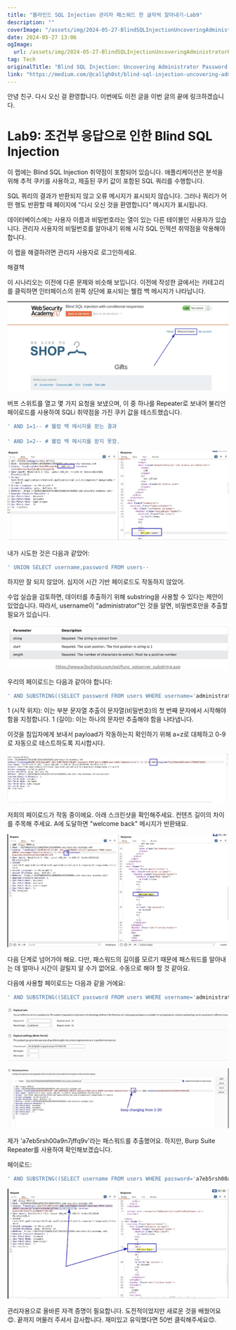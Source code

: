 ```yaml
---
title: "블라인드 SQL Injection 관리자 패스워드 한 글자씩 알아내기-Lab9"
description: ""
coverImage: "/assets/img/2024-05-27-BlindSQLInjectionUncoveringAdministratorPasswordOneCharacterataTime-Lab9_0.png"
date: 2024-05-27 13:06
ogImage: 
  url: /assets/img/2024-05-27-BlindSQLInjectionUncoveringAdministratorPasswordOneCharacterataTime-Lab9_0.png
tag: Tech
originalTitle: "Blind SQL Injection: Uncovering Administrator Password One Character at a Time-Lab9"
link: "https://medium.com/@callgh0st/blind-sql-injection-uncovering-administrator-password-one-character-at-a-time-lab9-b6cbfd8d1cef"
---
```



안녕 친구. 다시 오신 걸 환영합니다. 이번에도 이전 글을 이번 글의 끝에 링크하겠습니다.

# Lab9: 조건부 응답으로 인한 Blind SQL Injection

이 랩에는 Blind SQL Injection 취약점이 포함되어 있습니다. 애플리케이션은 분석을 위해 추적 쿠키를 사용하고, 제출된 쿠키 값이 포함된 SQL 쿼리를 수행합니다.

<div class="content-ad"></div>

SQL 쿼리의 결과가 반환되지 않고 오류 메시지가 표시되지 않습니다. 그러나 쿼리가 어떤 행도 반환할 때 페이지에 "다시 오신 것을 환영합니다" 메시지가 표시됩니다.

데이터베이스에는 사용자 이름과 비밀번호라는 열이 있는 다른 테이블인 사용자가 있습니다. 관리자 사용자의 비밀번호를 알아내기 위해 시각 SQL 인젝션 취약점을 악용해야 합니다.

이 랩을 해결하려면 관리자 사용자로 로그인하세요.

해결책

<div class="content-ad"></div>

이 시나리오는 이전에 다룬 문제와 비슷해 보입니다. 이전에 작성한 글에서는 카테고리를 클릭하면 인터페이스의 왼쪽 상단에 표시되는 웰컴 백 메시지가 나타납니다.

![이미지](/assets/img/2024-05-27-BlindSQLInjectionUncoveringAdministratorPasswordOneCharacterataTime-Lab9_1.png)

버프 스위트를 열고 몇 가지 요청을 보냈으며, 이 중 하나를 Repeater로 보내어 불리언 페이로드를 사용하여 SQLi 취약점을 가진 쿠키 값을 테스트했습니다.

```js
' AND 1=1-- # 웰컴 백 메시지를 받는 결과

' AND 1=2-- # 웰컴 백 메시지를 받지 못함.
```

<div class="content-ad"></div>

<img src="/assets/img/2024-05-27-BlindSQLInjectionUncoveringAdministratorPasswordOneCharacterataTime-Lab9_2.png" />

내가 시도한 것은 다음과 같았어:

```js
' UNION SELECT username,password FROM users--
```

하지만 잘 되지 않았어. 심지어 시간 기반 페이로드도 작동하지 않았어.

<div class="content-ad"></div>

수업 실습을 검토하면, 데이터를 추출하기 위해 substring을 사용할 수 있다는 제안이 있었습니다. 따라서, username이 "administrator"인 것을 알면, 비밀번호만을 추출할 필요가 있습니다.

<img src="/assets/img/2024-05-27-BlindSQLInjectionUncoveringAdministratorPasswordOneCharacterataTime-Lab9_3.png" />

우리의 페이로드는 다음과 같아야 합니다:

```js
' AND SUBSTRING((SELECT password FROM users WHERE username='administrator'), 1, 1) = 'a
```

<div class="content-ad"></div>

1 (시작 위치): 이는 부분 문자열 추출이 문자열(비밀번호)의 첫 번째 문자에서 시작해야 함을 지정합니다.
1 (길이): 이는 하나의 문자만 추출해야 함을 나타냅니다.

이것을 침입자에게 보내서 payload가 작동하는지 확인하기 위해 a=z로 대체하고 0-9로 자동으로 테스트하도록 지시합시다.

![이미지](/assets/img/2024-05-27-BlindSQLInjectionUncoveringAdministratorPasswordOneCharacterataTime-Lab9_4.png)

<div class="content-ad"></div>

저희의 페이로드가 작동 중이에요. 아래 스크린샷을 확인해주세요. 컨텐츠 길이의 차이를 주목해 주세요. A에 도달하면 "welcome back" 메시지가 반환돼요.

![이미지](/assets/img/2024-05-27-BlindSQLInjectionUncoveringAdministratorPasswordOneCharacterataTime-Lab9_5.png)

다음 단계로 넘어가야 해요. 다만, 패스워드의 길이를 모르기 때문에 패스워드를 알아내는 데 얼마나 시간이 걸릴지 알 수가 없어요. 수동으로 해야 할 것 같아요.

다음에 사용할 페이로드는 다음과 같을 거에요:

<div class="content-ad"></div>

```js
' AND SUBSTRING((SELECT password FROM users WHERE username='administrator'), 2, 1) = 'a
```

![Blind SQL Injection](/assets/img/2024-05-27-BlindSQLInjectionUncoveringAdministratorPasswordOneCharacterataTime-Lab9_6.png)

![Blind SQL Injection](/assets/img/2024-05-27-BlindSQLInjectionUncoveringAdministratorPasswordOneCharacterataTime-Lab9_7.png)

제가 'a7eb5rsh00a9n7jffq9v'라는 패스워드를 추출했어요. 하지만, Burp Suite Repeater를 사용하여 확인해보겠습니다.

<div class="content-ad"></div>

페이로드:

```js
' AND SUBSTRING((SELECT username FROM users WHERE password='a7eb5rsh00a9n7jffq9v'), 1, 1) = 'a
```

![이미지](/assets/img/2024-05-27-BlindSQLInjectionUncoveringAdministratorPasswordOneCharacterataTime-Lab9_8.png)

관리자용으로 올바른 자격 증명이 필요합니다. 도전적이었지만 새로운 것을 배웠어요😊. 끝까지 머물러 주셔서 감사합니다. 재미있고 유익했다면 50번 클릭해주세요😊.